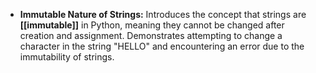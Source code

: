 - **Immutable Nature of Strings:** Introduces the concept that strings are **[[immutable]]** in Python, meaning they cannot be changed after creation and assignment. Demonstrates attempting to change a character in the string "HELLO" and encountering an error due to the immutability of strings.